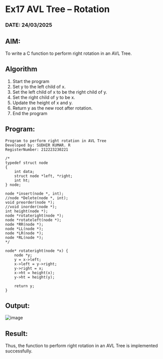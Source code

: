 # Ex17 AVL Tree – Rotation
### DATE: 24/03/2025
## AIM:
To write a C function to perform right rotation in an AVL Tree.

## Algorithm
1. Start the program
2. Set y to the left child of x. 
3. Set the left child of x to be the right child of y. 
4. Set the right child of y to be x. 
5. Update the height of x and y. 
6. Return y as the new root after rotation. 
7. End the program

## Program:
```
Program to perform right rotation in AVL Tree
Developed by: SUDHIR KUMAR. R
RegisterNumber: 212223230221
```
```
/* 
typedef struct node 
{ 
    int data; 
    struct node *left, *right; 
    int ht; 
} node; 

node *insert(node *, int); 
//node *Delete(node *, int); 
void preorder(node *); 
//void inorder(node *); 
int height(node *); 
node *rotateright(node *); 
node *rotateleft(node *); 
node *RR(node *); 
node *LL(node *); 
node *LR(node *); 
node *RL(node *); 
*/

node* rotateright(node *x) { 
    node *y; 
    y = x->left; 
    x->left = y->right;  
    y->right = x; 
    x->ht = height(x); 
    y->ht = height(y); 
    
    return y; 
}

```
## Output:

![image](https://github.com/user-attachments/assets/b0035b77-3157-41d0-827b-6f6e5e12850a)

## Result:
Thus, the function to perform right rotation in an AVL Tree is implemented successfully.
